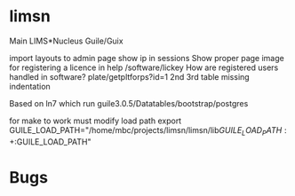 # limsn
Main LIMS*Nucleus Guile/Guix 

import layouts to admin page
show ip in sessions
Show proper page image for registering a licence in help /software/lickey
How are registered users handled in software?
plate/getpltforps?id=1 2nd 3rd table missing indentation

Based on ln7 which run guile3.0.5/Datatables/bootstrap/postgres


for make to work must modify load path
export GUILE_LOAD_PATH="/home/mbc/projects/limsn/limsn/lib${GUILE_LOAD_PATH:+:}$GUILE_LOAD_PATH"


# Bugs

 
